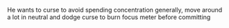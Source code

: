 He wants to curse to avoid spending concentration generally, move around a lot in neutral and dodge curse to burn focus meter before committing
